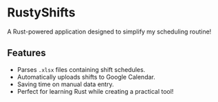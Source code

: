 # RustyShifts
A Rust-powered application designed to simplify my scheduling routine!

## Features
- Parses `.xlsx` files containing shift schedules.
- Automatically uploads shifts to Google Calendar.
- Saving time on manual data entry.
- Perfect for learning Rust while creating a practical tool!